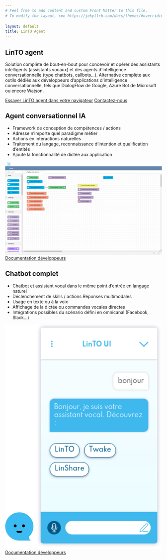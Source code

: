 ```yaml
---
# Feel free to add content and custom Front Matter to this file.
# To modify the layout, see https://jekyllrb.com/docs/themes/#overriding-theme-defaults

layout: default
title: LinTO Agent
---
```

<div id="body" class="flex col">
  <section>
    <div class="container">
      <h1 class="big-title centered purple">LinTO agent</h1>
      <p>Solution complète de bout-en-bout pour concevoir et opérer des assistants intelligents (assistants vocaux) et des agents d'intelligence conversationnelle (type chatbots, callbots...).
        Alternative complète aux outils dédiés aux développeurs d’applications d'intelligence conversationnelle, tels que DialogFlow de Google, Azure Bot de Microsoft ou encore Watson.</p>
        <div class="flex row align-center justify-center space-evenly btn-cta-container">
          <a href="http://dev.linto.local:4000/demo/linto-agent.html" class="btn-cta blue">Essayer LinTO agent dans votre navigateur</a>
          <a href="#" class="btn-cta dark">Contactez-nous</a>
        </div>
    </div>
  </section>
  <section>
    <div class="container">
      <div class="flex row">
        <div class="flex col flex2 padding-20" >
          <h2 class="big-title">Agent conversationnel <strong class="purple">IA</strong></h2>
          <ul>
            <li>Framework de conception de compétences / actions </li>
            <li>Adresse n’importe quel paradigme métier </li>
            <li>Actions en interactions naturelles </li>
            <li>Traitement du langage, reconnaissance d’intention et qualification d’entités </li>
            <li>Ajoute la fonctionnalité de dictée aux application </li>
          </ul>
        </div>
        <div class="flex row flex1 align-center justify-center padding-20">
          <img src="../assets/img/nodered.png" alt="interface nodered pour agent conversationnel" class="content-img">
        </div>
      </div>
      <div class="flex row align-center justify-center">
        <a href="#" class="btn-cta blue">Documentation développeurs</a>
      </div>
    </div>
  </section>
  <section>
    <div class="container">
      <div class="flex row">
        <div class="flex col flex2 padding-20" >
          <h2 class="big-title"><strong class="purple">Chatbot</strong> complet</h2>
          <ul>
            <li>Chatbot et assistant vocal dans le même point d’entrée en langage naturel </li>
            <li>Déclenchement de skills / actions Réponses multimodales </li>
            <li>Usage en texte ou à la voix </li>
            <li>Affichage de la dictée ou commandes vocales directes </li>  
            <li>Intégrations possibles du scénario défini en omnicanal (Facebook, Slack...) </li> 
          </ul>
        </div>
        <div class="flex row flex1 align-center justify-center padding-20">
          <img src="../assets/img/linto-ui.png" alt="LinTO chatbot interface" class="content-img">
        </div>
      </div>
      <div class="flex row align-center justify-center btn-cta-container">
        <a href="#" class="btn-cta blue">Documentation développeurs</a>
      </div>
    </div>
  </section>
</div>